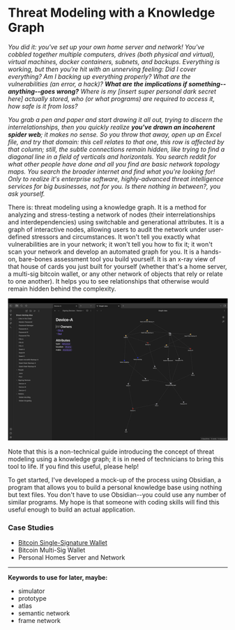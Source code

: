# Threat Modeling with a Knowledge Graph

*You did it: you've set up your own home server and network! You've cobbled together multiple computers, drives (both physical and virtual), virtual machines, docker containers, subnets, and backups. Everything is working, but then you're hit with an unnerving feeling: Did I cover everything? Am I backing up everything properly? What are the vulnerabilities (an error, a hack)? **What are the implications if something--anything--goes wrong?** Where is my [*insert super personal dark secret here*] actually stored, who (or what programs) are required to access it, how safe is it from loss?*

*You grab a pen and paper and start drawing it all out, trying to discern the interrelationships, then you quickly realize **you've drawn an incoherent spider web**; it makes no sense. So you throw that away, open up an Excel file, and try that domain: this cell relates to that one, this row is affected by that column; still, the subtle connections remain hidden, like trying to find a diagonal line in a field of verticals and horizontals. You search reddit for what other people have done and all you find are basic network topology maps. You search the broader internet and find what you're looking for! Only to realize it's enterprise software, highly-advanced threat intelligence services for big businesses, not for you. Is there nothing in between?, you ask yourself.*

There is: threat modeling using a knowledge graph. It is a method for analyzing and stress-testing a network of nodes (their interrelationships and interdependencies) using switchable and generational attributes. It is a graph of interactive nodes, allowing users to audit the network under user-defined stressors and circumstances. It won't tell you exactly what vulnerabilities are in your network; it won't tell you how to fix it; it won't scan your network and develop an automated graph for you. It is a hands-on, bare-bones assessment tool you build yourself. It is an x-ray view of that house of cards you just built for yourself (whether that's a home server, a multi-sig bitcoin wallet, or any other network of objects that rely or relate to one another). It helps you to see relationships that otherwise would remain hidden behind the complexity.

<p align="center">
<img src="_utilities/case-study-bitcoin-multisig-1.jpg" alt="map" title="map" />
</p>

Note that this is a non-technical guide introducing the concept of threat modeling using a knowledge graph; it is in need of technicians to bring this tool to life. If you find this useful, please help!

To get started, I've developed a mock-up of the process using Obsidian, a program that allows you to build a personal knowledge base using nothing but text files. You don't have to use Obsidian--you could use any number of similar programs. My hope is that someone with coding skills will find this useful enough to build an actual application.

### Case Studies
- [Bitcoin Single-Signature Wallet](Case-Study-Bitcoin-Singlesig.md)
- Bitcoin Multi-Sig Wallet
- Personal Homes Server and Network

---
**Keywords to use for later, maybe:**
- simulator
- prototype
- atlas
- semantic network
- frame network
